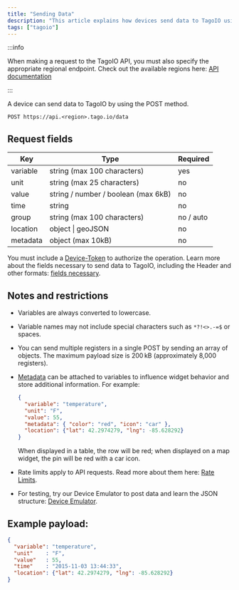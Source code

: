 ```yaml
---
title: "Sending Data"
description: "This article explains how devices send data to TagoIO using the POST endpoint, lists the available request fields and their requirements, and notes authentication and variable naming considerations."
tags: ["tagoio"]
---
```

:::info

When making a request to the TagoIO API, you must also specify the appropriate regional endpoint. Check out the available regions here: [API documentation](https://api.docs.tago.io/)

:::

A device can send data to TagoIO by using the POST method.

```
POST https://api.<region>.tago.io/data
```

## Request fields

| Key       | Type                           | Required    |
|-----------|--------------------------------|-------------|
| variable  | string (max 100 characters)    | yes         |
| unit      | string (max 25 characters)     | no          |
| value     | string / number / boolean (max 6kB) | no    |
| time      | string                         | no          |
| group     | string (max 100 characters)    | no / auto   |
| location  | object \| geoJSON              | no          |
| metadata  | object (max 10kB)              | no          |

You must include a [Device-Token](/tagoio/devices/device-token.md) to authorize the operation. Learn more about the fields necessary to send data to TagoIO, including the Header and other formats: [fields necessary](/tagoio/getting-started/restful-api.md).

## Notes and restrictions

- Variables are always converted to lowercase.
- Variable names may not include special characters such as `*?!<>.-=$` or spaces.
- You can send multiple registers in a single POST by sending an array of objects. The maximum payload size is 200 kB (approximately 8,000 registers).
- [Metadata](/tagoio/devices/payload-parser/metadata.md) can be attached to variables to influence widget behavior and store additional information. For example:
  
  ```json
  {
    "variable": "temperature",
    "unit": "F",
    "value": 55,
    "metadata": { "color": "red", "icon": "car" },
    "location": {"lat": 42.2974279, "lng": -85.628292}
  }
  ```
  
  When displayed in a table, the row will be red; when displayed on a map widget, the pin will be red with a car icon.
- Rate limits apply to API requests. Read more about them here: [Rate Limits](/tagoio/profiles/services/rate-limits-hard-limits.md).
- For testing, try our Device Emulator to post data and learn the JSON structure: [Device Emulator](/tagoio/devices/device-emulator/device-emulator.md).

## Example payload:

```json
{
  "variable": "temperature",
  "unit"    : "F",
  "value"   : 55,
  "time"    : "2015-11-03 13:44:33",
  "location": {"lat": 42.2974279, "lng": -85.628292}
}
```

